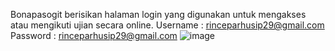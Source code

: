 Bonapasogit berisikan halaman login yang digunakan untuk mengakses atau mengikuti ujian secara online.
Username : rinceparhusip29@gmail.com
Password : rinceparhusip29@gmail.com
![image](https://user-images.githubusercontent.com/83819486/117451812-362ac200-af6d-11eb-955c-5da8653d7558.png)
